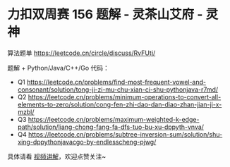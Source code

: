 # 力扣双周赛 156 题解 - 灵茶山艾府 - 灵神

算法题单 https://leetcode.cn/circle/discuss/RvFUtj/

题解 + Python/Java/C++/Go 代码：
- Q1 https://leetcode.cn/problems/find-most-frequent-vowel-and-consonant/solution/tong-ji-zi-mu-chu-xian-ci-shu-pythonjava-r7md/
- Q2 https://leetcode.cn/problems/minimum-operations-to-convert-all-elements-to-zero/solution/cong-fen-zhi-dao-dan-diao-zhan-jian-ji-x-mzbl/
- Q3 https://leetcode.cn/problems/maximum-weighted-k-edge-path/solution/liang-chong-fang-fa-dfs-tuo-bu-xu-dppyth-vnva/
- Q4 https://leetcode.cn/problems/subtree-inversion-sum/solution/shu-xing-dppythonjavacgo-by-endlesscheng-pjwg/

具体请看 [视频讲解](https://www.bilibili.com/video/BV1m7EuzqEqr/)，欢迎点赞关注~
